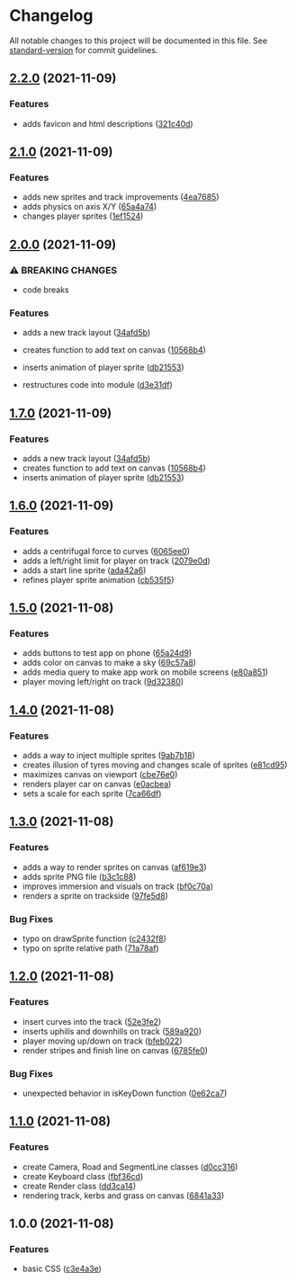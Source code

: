 # Changelog

All notable changes to this project will be documented in this file. See [standard-version](https://github.com/conventional-changelog/standard-version) for commit guidelines.

## [2.2.0](https://github.com/johnatas-henrique/fake-racer/compare/v2.1.0...v2.2.0) (2021-11-09)


### Features

* adds favicon and html descriptions ([321c40d](https://github.com/johnatas-henrique/fake-racer/commit/321c40dac2485afe81f28be7c43cc1a3ba92f526))

## [2.1.0](https://github.com/johnatas-henrique/fake-racer/compare/v2.0.0...v2.1.0) (2021-11-09)


### Features

* adds new sprites and track improvements ([4ea7685](https://github.com/johnatas-henrique/fake-racer/commit/4ea7685796a93c555c0933caf70ad40002083c82))
* adds physics on axis X/Y ([65a4a74](https://github.com/johnatas-henrique/fake-racer/commit/65a4a74c90dcef9c2bed1f2702f17e29d4a6d752))
* changes player sprites ([1ef1524](https://github.com/johnatas-henrique/fake-racer/commit/1ef1524592d3be467512ef0186b6bd8fd711f438))

## [2.0.0](https://github.com/johnatas-henrique/fake-racer/compare/v1.6.0...v2.0.0) (2021-11-09)


### ⚠ BREAKING CHANGES

* code breaks

### Features

* adds a new track layout ([34afd5b](https://github.com/johnatas-henrique/fake-racer/commit/34afd5b12f8446c1ffdb2d476e4c48da3a8b9852))
* creates function to add text on canvas ([10568b4](https://github.com/johnatas-henrique/fake-racer/commit/10568b4a99a5d234bab9da8a39ac34920039c5f8))
* inserts animation of player sprite ([db21553](https://github.com/johnatas-henrique/fake-racer/commit/db21553c590dbb0b3043912a987034087fbe6af4))


* restructures code into module ([d3e31df](https://github.com/johnatas-henrique/fake-racer/commit/d3e31dff7e7e5f1049bc02370b8fa7424434b0d2))

## [1.7.0](https://github.com/johnatas-henrique/fake-racer/compare/v1.6.0...v1.7.0) (2021-11-09)


### Features

* adds a new track layout ([34afd5b](https://github.com/johnatas-henrique/fake-racer/commit/34afd5b12f8446c1ffdb2d476e4c48da3a8b9852))
* creates function to add text on canvas ([10568b4](https://github.com/johnatas-henrique/fake-racer/commit/10568b4a99a5d234bab9da8a39ac34920039c5f8))
* inserts animation of player sprite ([db21553](https://github.com/johnatas-henrique/fake-racer/commit/db21553c590dbb0b3043912a987034087fbe6af4))

## [1.6.0](https://github.com/johnatas-henrique/fake-racer/compare/v1.5.0...v1.6.0) (2021-11-09)


### Features

* adds a centrifugal force to curves ([6065ee0](https://github.com/johnatas-henrique/fake-racer/commit/6065ee05c1acae8551515e8c7cc1bf86571896fe))
* adds a left/right limit for player on track ([2079e0d](https://github.com/johnatas-henrique/fake-racer/commit/2079e0dd048c0ccb9fd19385497dcc816f2b43bd))
* adds a start line sprite ([ada42a6](https://github.com/johnatas-henrique/fake-racer/commit/ada42a62273e80809532bad1531a28a603b1c93b))
* refines player sprite animation ([cb535f5](https://github.com/johnatas-henrique/fake-racer/commit/cb535f5d17d97d84ffc9e591902cce901f56bfab))

## [1.5.0](https://github.com/johnatas-henrique/fake-racer/compare/v1.4.0...v1.5.0) (2021-11-08)


### Features

* adds buttons to test app on phone ([65a24d9](https://github.com/johnatas-henrique/fake-racer/commit/65a24d9fd019404827652179eaf071dd64721207))
* adds color on canvas to make a sky ([69c57a8](https://github.com/johnatas-henrique/fake-racer/commit/69c57a873e2cc94bd2254db0ad8ab134a96dc6c8))
* adds media query to make app work on mobile screens ([e80a851](https://github.com/johnatas-henrique/fake-racer/commit/e80a85166533801f681c772ef9b9e8b840d7ecc8))
* player moving left/right on track ([9d32380](https://github.com/johnatas-henrique/fake-racer/commit/9d32380e4c9ed7bbf805b99f2a517a4c8d84f217))

## [1.4.0](https://github.com/johnatas-henrique/fake-racer/compare/v1.3.0...v1.4.0) (2021-11-08)


### Features

* adds a way to inject multiple sprites ([9ab7b18](https://github.com/johnatas-henrique/fake-racer/commit/9ab7b18a654e998a96f8282bfb633d33fce60e02))
* creates illusion of tyres moving and changes scale of sprites ([e81cd95](https://github.com/johnatas-henrique/fake-racer/commit/e81cd956af3a19ac2c0a57f93c10d1b32b704680))
* maximizes canvas on viewport ([cbe76e0](https://github.com/johnatas-henrique/fake-racer/commit/cbe76e0855fbf7040f15de4421cf6b8d9d2fdebe))
* renders player car on canvas ([e0acbea](https://github.com/johnatas-henrique/fake-racer/commit/e0acbeadc10d2ad41d5466fea175771147462bcb))
* sets a scale for each sprite ([7ca66df](https://github.com/johnatas-henrique/fake-racer/commit/7ca66dfe61b06b2bd61e63c1430448a31ef70a25))

## [1.3.0](https://github.com/johnatas-henrique/fake-racer/compare/v1.2.0...v1.3.0) (2021-11-08)


### Features

* adds a way to render sprites on canvas ([af619e3](https://github.com/johnatas-henrique/fake-racer/commit/af619e3f0e8fc4404f934be646d4e3f2faf48c93))
* adds sprite PNG file ([b3c1c88](https://github.com/johnatas-henrique/fake-racer/commit/b3c1c8848834f6739d52de3313d42e60dc139c4b))
* improves immersion and visuals on track ([bf0c70a](https://github.com/johnatas-henrique/fake-racer/commit/bf0c70a20be84d5d3520ea0d95d48dc9ea4aa710))
* renders a sprite on trackside ([97fe5d8](https://github.com/johnatas-henrique/fake-racer/commit/97fe5d8e68d7621a8c28b8258e3536a81e96ca01))


### Bug Fixes

* typo on drawSprite function ([c2432f8](https://github.com/johnatas-henrique/fake-racer/commit/c2432f8ff3ad67441c95aca6009a655a21000008))
* typo on sprite relative path ([71a78af](https://github.com/johnatas-henrique/fake-racer/commit/71a78afb3a9f89054f381b25b8510e01c0134cff))

## [1.2.0](https://github.com/johnatas-henrique/fake-racer/compare/v1.1.0...v1.2.0) (2021-11-08)


### Features

* insert curves into the track ([52e3fe2](https://github.com/johnatas-henrique/fake-racer/commit/52e3fe22789375a88711056c1c53d80b959cb683))
* inserts uphills and downhills on track ([589a920](https://github.com/johnatas-henrique/fake-racer/commit/589a920265a8135d04922f0b7479ac75ba737423))
* player moving up/down on track ([bfeb022](https://github.com/johnatas-henrique/fake-racer/commit/bfeb022243898b460c098975e157b863fa3d66f7))
* render stripes and finish line on canvas ([6785fe0](https://github.com/johnatas-henrique/fake-racer/commit/6785fe0043ab8df0fe10c8c67c4055f977bdc129))


### Bug Fixes

* unexpected behavior in isKeyDown function ([0e62ca7](https://github.com/johnatas-henrique/fake-racer/commit/0e62ca7b7adfcb8de365856eebc443bfa7e8ab67))

## [1.1.0](https://github.com/johnatas-henrique/fake-racer/compare/v1.0.0...v1.1.0) (2021-11-08)


### Features

* create Camera, Road and SegmentLine classes ([d0cc316](https://github.com/johnatas-henrique/fake-racer/commit/d0cc316d9cfb548eb6cf5eb0d7223250f70c2eba))
* create Keyboard class ([fbf36cd](https://github.com/johnatas-henrique/fake-racer/commit/fbf36cd62abb0776ac3ff332b704330bc1fd4667))
* create Render class ([dd3ca14](https://github.com/johnatas-henrique/fake-racer/commit/dd3ca1434938ee0eea939d49244f136a1d20c658))
* rendering track, kerbs and grass on canvas ([6841a33](https://github.com/johnatas-henrique/fake-racer/commit/6841a33eefc8eb32bee5b5ebcefa660fa43f3021))

## 1.0.0 (2021-11-08)


### Features

* basic CSS ([c3e4a3e](https://github.com/johnatas-henrique/fake-racer/commit/c3e4a3e3f9b67d8622fd812adc8bd0f02dc92045))
